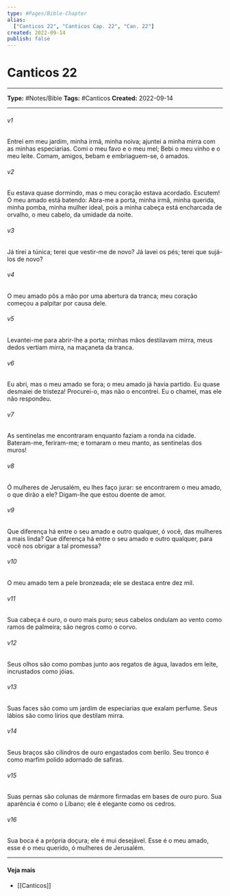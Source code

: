 ```yaml
---
type: #Pages/Bible-Chapter
alias:
  ["Canticos 22", "Canticos Cap. 22", "Can. 22"]
created: 2022-09-14
publish: false
---
```


# Canticos 22

---

**Type:** #Notes/Bible
**Tags:** #Canticos
**Created:** 2022-09-14

---

###### v1
Entrei em meu jardim, minha irmã, minha noiva; ajuntei a minha mirra com as minhas especiarias. Comi o meu favo e o meu mel; Bebi o meu vinho e o meu leite. Comam, amigos, bebam e embriaguem-se, ó amados.
###### v2
Eu estava quase dormindo, mas o meu coração estava acordado. Escutem! O meu amado está batendo: Abra-me a porta, minha irmã, minha querida, minha pomba, minha mulher ideal, pois a minha cabeça está encharcada de orvalho, o meu cabelo, da umidade da noite.
###### v3
Já tirei a túnica; terei que vestir-me de novo? Já lavei os pés; terei que sujá-los de novo?
###### v4
O meu amado pôs a mão por uma abertura da tranca; meu coração começou a palpitar por causa dele.
###### v5
Levantei-me para abrir-lhe a porta; minhas mãos destilavam mirra, meus dedos vertiam mirra, na maçaneta da tranca.
###### v6
Eu abri, mas o meu amado se fora; o meu amado já havia partido. Eu quase desmaiei de tristeza! Procurei-o, mas não o encontrei. Eu o chamei, mas ele não respondeu.
###### v7
As sentinelas me encontraram enquanto faziam a ronda na cidade. Bateram-me, feriram-me; e tomaram o meu manto, as sentinelas dos muros!
###### v8
Ó mulheres de Jerusalém, eu lhes faço jurar: se encontrarem o meu amado, o que dirão a ele? Digam-lhe que estou doente de amor.
###### v9
Que diferença há entre o seu amado e outro qualquer, ó você, das mulheres a mais linda? Que diferença há entre o seu amado e outro qualquer, para você nos obrigar a tal promessa?
###### v10
O meu amado tem a pele bronzeada; ele se destaca entre dez mil.
###### v11
Sua cabeça é ouro, o ouro mais puro; seus cabelos ondulam ao vento como ramos de palmeira; são negros como o corvo.
###### v12
Seus olhos são como pombas junto aos regatos de água, lavados em leite, incrustados como jóias.
###### v13
Suas faces são como um jardim de especiarias que exalam perfume. Seus lábios são como lírios que destilam mirra.
###### v14
Seus braços são cilindros de ouro engastados com berilo. Seu tronco é como marfim polido adornado de safiras.
###### v15
Suas pernas são colunas de mármore firmadas em bases de ouro puro. Sua aparência é como o Líbano; ele é elegante como os cedros.
###### v16
Sua boca é a própria doçura; ele é mui desejável. Esse é o meu amado, esse é o meu querido, ó mulheres de Jerusalém.


---

#### Veja mais

- [[Canticos]]
